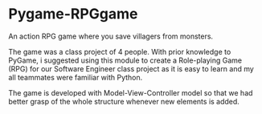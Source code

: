 # Pygame-RPGgame
An action RPG game where you save villagers from monsters.

The game was a class project of 4 people. With prior knowledge to PyGame, i suggested using this module to create
a Role-playing Game (RPG) for our Software Engineer class project as it is easy to learn and my all teammates were familiar with Python.

The game is developed with Model-View-Controller model so that we had better grasp of the whole structure whenever new elements is added.

